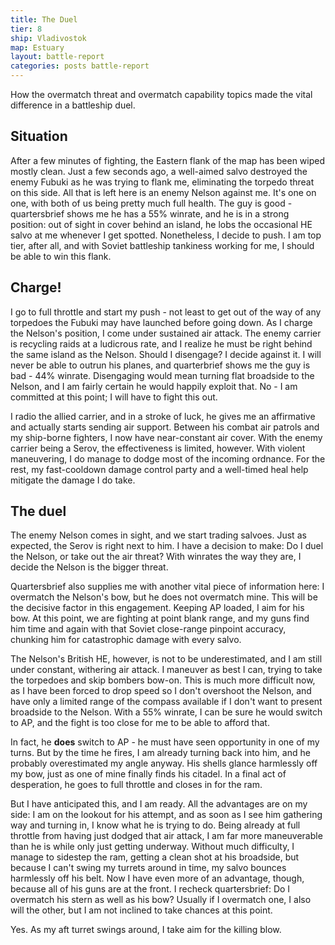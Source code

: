 ```yaml
---
title: The Duel
tier: 8
ship: Vladivostok
map: Estuary
layout: battle-report
categories: posts battle-report
---
```

How the overmatch threat and overmatch capability topics made the vital difference in a battleship duel.

## Situation

After a few minutes of fighting, the Eastern flank of the map has been wiped mostly clean. Just a few seconds ago, a well-aimed salvo destroyed the enemy Fubuki as he was trying to flank me, eliminating the torpedo threat on this side. All that is left here is an enemy Nelson against me. It's one on one, with both of us being pretty much full health. The guy is good - quartersbrief shows me he has a 55% winrate, and he is in a strong position: out of sight in cover behind an island, he lobs the occasional HE salvo at me whenever I get spotted. Nonetheless, I decide to push. I am top tier, after all, and with Soviet battleship tankiness working for me, I should be able to win this flank.

## Charge!

I go to full throttle and start my push - not least to get out of the way of any torpedoes the Fubuki may have launched before going down. As I charge the Nelson's position, I come under sustained air attack. The enemy carrier is recycling raids at a ludicrous rate, and I realize he must be right behind the same island as the Nelson. Should I disengage? I decide against it. I will never be able to outrun his planes, and quarterbrief shows me the guy is bad - 44% winrate. Disengaging would mean turning flat broadside to the Nelson, and I am fairly certain he would happily exploit that. No - I am committed at this point; I will have to fight this out.

I radio the allied carrier, and in a stroke of luck, he gives me an affirmative and actually starts sending air support. Between his combat air patrols and my ship-borne fighters, I now have near-constant air cover. With the enemy carrier being a Serov, the effectiveness is limited, however. With violent maneuvering, I do manage to dodge most of the incoming ordnance. For the rest, my fast-cooldown damage control party and a well-timed heal help mitigate the damage I do take.

## The duel

The enemy Nelson comes in sight, and we start trading salvoes. Just as expected, the Serov is right next to him. I have a decision to make: Do I duel the Nelson, or take out the air threat? With winrates the way they are, I decide the Nelson is the bigger threat.

Quartersbrief also supplies me with another vital piece of information here: I overmatch the Nelson's bow, but he does not overmatch mine. This will be the decisive factor in this engagement. Keeping AP loaded, I aim for his bow. At this point, we are fighting at point blank range, and my guns find him time and again with that Soviet close-range pinpoint accuracy, chunking him for catastrophic damage with every salvo. 

The Nelson's British HE, however, is not to be underestimated, and I am still under constant, withering air attack. I maneuver as best I can, trying to take the torpedoes and skip bombers bow-on. This is much more difficult now, as I have been forced to drop speed so I don't overshoot the Nelson, and have only a limited range of the compass available if I don't want to present broadside to the Nelson. With a 55% winrate, I can be sure he would switch to AP, and the fight is too close for me to be able to afford that. 

In fact, he __does__ switch to AP - he must have seen opportunity in one of my turns. But by the time he fires, I am already turning back into him, and he probably overestimated my angle anyway. His shells glance harmlessly off my bow, just as one of mine finally finds his citadel. In a final act of desperation, he goes to full throttle and closes in for the ram.

But I have anticipated this, and I am ready. All the advantages are on my side:  I am on the lookout for his attempt, and as soon as I see him gathering way and turning in, I know what he is trying to do. Being already at full throttle from having just dodged that air attack, I am far more maneuverable than he is while only just getting underway. Without much difficulty, I manage to sidestep the ram, getting a clean shot at his broadside, but because I can't swing my turrets around in time, my salvo bounces harmlessly off his belt. Now I have even more of an advantage, though, because all of his guns are at the front. I recheck quartersbrief: Do I overmatch his stern as well as his bow? Usually if I overmatch one, I also will the other, but I am not inclined to take chances at this point. 

Yes. As my aft turret swings around, I take aim for the killing blow. 
